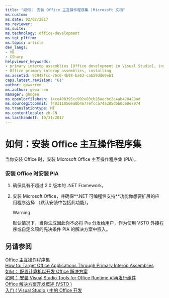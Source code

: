 ```yaml
---
title: "如何： 安装 Office 主互操作程序集 |Microsoft 文档"
ms.custom: 
ms.date: 02/02/2017
ms.reviewer: 
ms.suite: 
ms.technology: office-development
ms.tgt_pltfrm: 
ms.topic: article
dev_langs:
- VB
- CSharp
helpviewer_keywords:
- primary interop assemblies [Office development in Visual Studio], installing
- Office primary interop assemblies, installing
ms.assetid: 92948fcc-76c6-4b08-ba63-cab59dd60eb1
caps.latest.revision: "61"
author: gewarren
ms.author: gewarren
manager: ghogen
ms.openlocfilehash: 14ce408395cc992e83cb26aecbc2e4ab428428ad
ms.sourcegitcommit: f40311056ea0b4677efcca74a285dbb0ce0e7974
ms.translationtype: MT
ms.contentlocale: zh-CN
ms.lasthandoff: 10/31/2017
---
```

# <a name="how-to-install-office-primary-interop-assemblies"></a>如何：安装 Office 主互操作程序集
  当你安装 Office 时，安装 Microsoft Office 主互操作程序集 (PIA)。  
  
### <a name="to-install-the-pias-when-you-install-office"></a>安装 Office 时安装 PIA  
  
1.  确保具有不超过 2.0 版本的 .NET Framework。  
  
2.  安装 Microsoft Office，并确保**.NET 可编程性支持**功能你想要扩展的应用程序选择 （默认安装中包括此功能）。  
  
    > [!WARNING]  
    >  默认情况下，当你生成因此你不必将 Pia 分发给用户，作为使用 VSTO 外接程序或自定义项的先决条件 PIA 的解决方案中嵌入。  
  
## <a name="see-also"></a>另请参阅  
 [Office 主互操作程序集](../vsto/office-primary-interop-assemblies.md)   
 [How to: Target Office Applications Through Primary Interop Assemblies](../vsto/how-to-target-office-applications-through-primary-interop-assemblies.md)   
 [如何： 配置计算机以开发 Office 解决方案](../vsto/how-to-configure-a-computer-to-develop-office-solutions.md)   
 [如何： 安装 Visual Studio Tools for Office Runtime 可再发行组件](../vsto/how-to-install-the-visual-studio-tools-for-office-runtime-redistributable.md)   
 [Office 解决方案开发概述 &#40;VSTO &#41;](../vsto/office-solutions-development-overview-vsto.md)   
 [入门 &#40; Visual Studio &#41; 中的 Office 开发](../vsto/getting-started-office-development-in-visual-studio.md)  
  
  